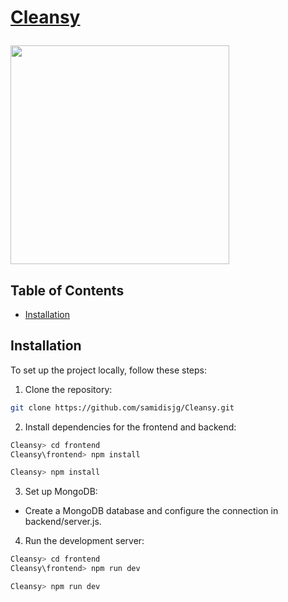 <h1>
  <a href="#"><p>Cleansy</p></a>
</h1>

<p><a href="#"><img src="https://skillicons.dev/icons?i=mongo,express,react,nodejs,vite,redux,tailwind,flowbite,firebase,vscode,github" width=350></a></p>

## Table of Contents
- [Installation](#installation)

## Installation

To set up the project locally, follow these steps:

1. Clone the repository:
```bash
git clone https://github.com/samidisjg/Cleansy.git
```

2. Install dependencies for the frontend and backend:
```bash
Cleansy> cd frontend
Cleansy\frontend> npm install

Cleansy> npm install
```

3. Set up MongoDB:
- Create a MongoDB database and configure the connection in backend/server.js.

4. Run the development server:
```bash
Cleansy> cd frontend
Cleansy\frontend> npm run dev

Cleansy> npm run dev
```